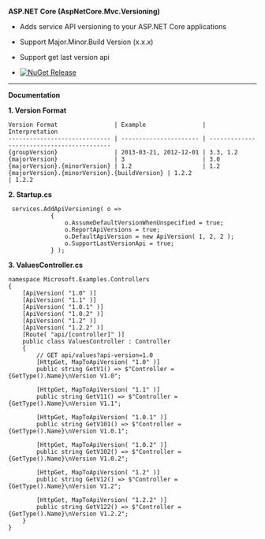 **ASP.NET Core (AspNetCore.Mvc.Versioning)**

  * Adds service API versioning to your ASP.NET Core applications
* Support Major.Minor.Build Version (x.x.x)
* Support get last version api

 * [![NuGet Release](https://img.shields.io/nuget/vpre/Alomso.AspNetCore.Mvc.Versioning.svg?maxAge=2592000)](https://www.nuget.org/packages/Alomso.AspNetCore.Mvc.Versioning/)

---
**Documentation**

**1. Version Format**

```
Version Format                | Example                | Interpretation
----------------------------- | ---------------------- | ------------------------------------------
{groupVersion}                | 2013-03-21, 2012-12-01 | 3.3, 1.2
{majorVersion}                | 3                      | 3.0
{majorVersion}.{minorVersion} | 1.2                    | 1.2
{majorVersion}.{minorVersion}.{buildVersion} | 1.2.2                    | 1.2.2
```


**2. Startup.cs**
```
 services.AddApiVersioning( o =>
            {
                o.AssumeDefaultVersionWhenUnspecified = true;
                o.ReportApiVersions = true;
                o.DefaultApiVersion = new ApiVersion( 1, 2, 2 );
                o.SupportLastVersionApi = true;
            } );
```


**3. ValuesController.cs**
```
namespace Microsoft.Examples.Controllers
{
    [ApiVersion( "1.0" )]
    [ApiVersion( "1.1" )]
    [ApiVersion( "1.0.1" )]
    [ApiVersion( "1.0.2" )]
    [ApiVersion( "1.2" )]
    [ApiVersion( "1.2.2" )]
    [Route( "api/[controller]" )]
    public class ValuesController : Controller
    {
        // GET api/values?api-version=1.0
        [HttpGet, MapToApiVersion( "1.0" )]
        public string GetV1() => $"Controller = {GetType().Name}\nVersion V1.0";

        [HttpGet, MapToApiVersion( "1.1" )]
        public string GetV11() => $"Controller = {GetType().Name}\nVersion V1.1";

        [HttpGet, MapToApiVersion( "1.0.1" )]
        public string GetV101() => $"Controller = {GetType().Name}\nVersion V1.0.1";

        [HttpGet, MapToApiVersion( "1.0.2" )]
        public string GetV102() => $"Controller = {GetType().Name}\nVersion V1.0.2";

        [HttpGet, MapToApiVersion( "1.2" )]
        public string GetV12() => $"Controller = {GetType().Name}\nVersion V1.2";

        [HttpGet, MapToApiVersion( "1.2.2" )]
        public string GetV122() => $"Controller = {GetType().Name}\nVersion V1.2.2";
    }
}
```

